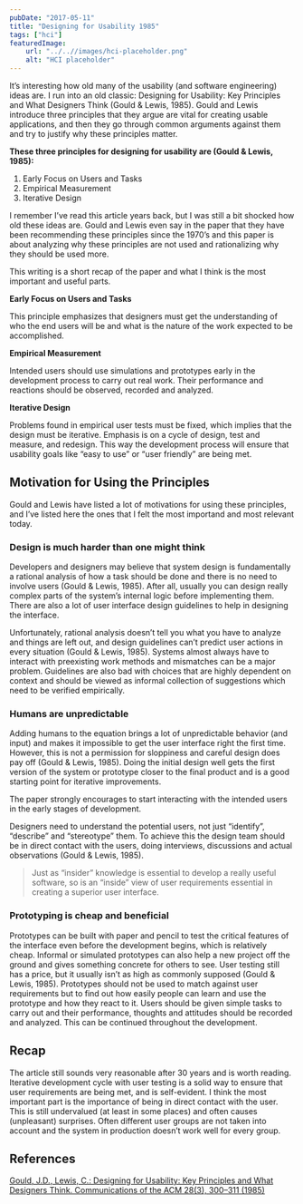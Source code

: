```yaml
---
pubDate: "2017-05-11"
title: "Designing for Usability 1985"
tags: ["hci"]
featuredImage: 
    url: "../..//images/hci-placeholder.png"
    alt: "HCI placeholder"
---
```


It’s interesting how old many of the usability (and software engineering) ideas are. I run into an old classic: Designing for Usability: Key Principles and What Designers Think (Gould & Lewis, 1985). Gould and Lewis introduce three principles that they argue are vital for creating usable applications, and then they go through common arguments against them and try to justify why these principles matter.

**These three principles for designing for usability are (Gould & Lewis, 1985):**

1. Early Focus on Users and Tasks
2. Empirical Measurement
3. Iterative Design

I remember I’ve read this article years back, but I was still a bit shocked how old these ideas are. Gould and Lewis even say in the paper that they have been recommending these principles since the 1970’s and this paper is about analyzing why these principles are not used and rationalizing why they should be used more.

This writing is a short recap of the paper and what I think is the most important and useful parts.

**Early Focus on Users and Tasks**

This principle emphasizes that designers must get the understanding of who the end users will be and what is the nature of the work expected to be accomplished.

**Empirical Measurement**

Intended users should use simulations and prototypes early in the development process to carry out real work. Their performance and reactions should be observed, recorded and analyzed.

**Iterative Design**

Problems found in empirical user tests must be fixed, which implies that the design must be iterative. Emphasis is on a cycle of design, test and measure, and redesign. This way the development process will ensure that usability goals like “easy to use” or “user friendly” are being met.

## Motivation for Using the Principles

Gould and Lewis have listed a lot of motivations for using these principles, and I’ve listed here the ones that I felt the most importand and most relevant today.

### Design is much harder than one might think

Developers and designers may believe that system design is fundamentally a rational analysis of how a task should be done and there is no need to involve users (Gould & Lewis, 1985). After all, usually you can design really complex parts of the system’s internal logic before implementing them. There are also a lot of user interface design guidelines to help in designing the interface.

Unfortunately, rational analysis doesn’t tell you what you have to analyze and things are left out, and design guidelines can’t predict user actions in every situation (Gould & Lewis, 1985). Systems almost always have to interact with preexisting work methods and mismatches can be a major problem. Guidelines are also bad with choices that are highly dependent on context and should be viewed as informal collection of suggestions which need to be verified empirically.

### Humans are unpredictable

Adding humans to the equation brings a lot of unpredictable behavior (and input) and makes it impossible to get the user interface right the first time. However, this is not a permission for sloppiness and careful design does pay off (Gould & Lewis, 1985). Doing the initial design well gets the first version of the system or prototype closer to the final product and is a good starting point for iterative improvements.

The paper strongly encourages to start interacting with the intended users in the early stages of development.

Designers need to understand the potential users, not just “identify”, “describe” and “stereotype” them. To achieve this the design team should be in direct contact with the users, doing interviews, discussions and actual observations (Gould & Lewis, 1985).

> Just as “insider” knowledge is essential to develop a really useful software, so is an “inside” view of user requirements essential in creating a superior user interface.

### Prototyping is cheap and beneficial

Prototypes can be built with paper and pencil to test the critical features of the interface even before the development begins, which is relatively cheap. Informal or simulated prototypes can also help a new project off the ground and gives something concrete for others to see. User testing still has a price, but it usually isn’t as high as commonly supposed (Gould & Lewis, 1985). Prototypes should not be used to match against user requirements but to find out how easily people can learn and use the prototype and how they react to it. Users should be given simple tasks to carry out and their performance, thoughts and attitudes should be recorded and analyzed. This can be continued throughout the development.

## Recap

The article still sounds very reasonable after 30 years and is worth reading. Iterative development cycle with user testing is a solid way to ensure that user requirements are being met, and is self-evident. I think the most important part is the importance of being in direct contact with the user. This is still undervalued (at least in some places) and often causes (unpleasant) surprises. Often different user groups are not taken into account and the system in production doesn’t work well for every group.

## References

[Gould, J.D., Lewis, C.: Designing for Usability: Key Principles and What Designers Think. Communications of the ACM 28(3), 300–311 (1985)](http://dl.acm.org/citation.cfm?id=3170)